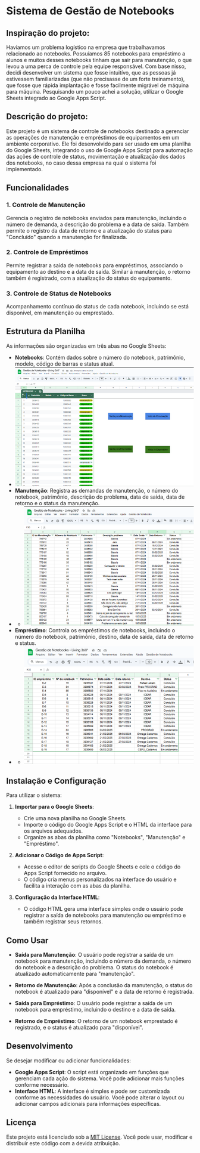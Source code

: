 # Sistema de Gestão de Notebooks

## Inspiração do projeto:
Haviamos um problema logístico na empresa que trabalhavamos relacionado ao notebooks. Possuíamos 85 notebooks para empréstimo a alunos e muitos desses notebooks tinham que sair para manutenção, o que levou a uma perca de controle pela equipe responsável. Com base nisso, decidi desenvolver um sistema que fosse intuitívo, que as pessoas já estivessem familiarizadas (que não precisasse de um forte treinamento), que fosse que rápida implantação e fosse facilmente migrável de máquina para máquina. Pesquisando um pouco achei a solução, utilizar o Google Sheets integrado ao Google Apps Script.

## Descrição do projeto:
Este projeto é um sistema de controle de notebooks destinado a gerenciar as operações de manutenção e empréstimos de equipamentos em um ambiente corporativo. Ele foi desenvolvido para ser usado em uma planilha do Google Sheets, integrando o uso de Google Apps Script para automação das ações de controle de status, movimentação e atualização dos dados dos notebooks, no caso dessa empresa na qual o sistema foi implementado.

## Funcionalidades

### 1. Controle de Manutenção
Gerencia o registro de notebooks enviados para manutenção, incluindo o número de demanda, a descrição do problema e a data de saída. Também permite o registro da data de retorno e a atualização do status para "Concluído" quando a manutenção for finalizada.

### 2. Controle de Empréstimos
Permite registrar a saída de notebooks para empréstimos, associando o equipamento ao destino e a data de saída. Similar à manutenção, o retorno também é registrado, com a atualização do status do equipamento.

### 3. Controle de Status de Notebooks
Acompanhamento contínuo do status de cada notebook, incluindo se está disponível, em manutenção ou emprestado.

## Estrutura da Planilha

As informações são organizadas em três abas no Google Sheets:

- **Notebooks**: Contém dados sobre o número do notebook, patrimônio, modelo, código de barras e status atual.
- ![Tabela de Notebooks](docs/tabela_notebooks.png)
- **Manutenção**: Registra as demandas de manutenção, o número do notebook, patrimônio, descrição do problema, data de saída, data de retorno e o status da manutenção.
- - ![Tabela de Manutenção](docs/tabela_manutencao.png)
- **Empréstimo**: Controla os empréstimos de notebooks, incluindo o número do notebook, patrimônio, destino, data de saída, data de retorno e status.
- - ![Tabela de Empréstimo](docs/tabela_emprestimo.png)

## Instalação e Configuração

Para utilizar o sistema:

1. **Importar para o Google Sheets**:
   - Crie uma nova planilha no Google Sheets.
   - Importe o código do Google Apps Script e o HTML da interface para os arquivos adequados.
   - Organize as abas da planilha como "Notebooks", "Manutenção" e "Empréstimo".

2. **Adicionar o Código de Apps Script**:
   - Acesse o editor de scripts do Google Sheets e cole o código do Apps Script fornecido no arquivo.
   - O código cria menus personalizados na interface do usuário e facilita a interação com as abas da planilha.

3. **Configuração da Interface HTML**:
   - O código HTML gera uma interface simples onde o usuário pode registrar a saída de notebooks para manutenção ou empréstimo e também registrar seus retornos.

## Como Usar

- **Saída para Manutenção**: O usuário pode registrar a saída de um notebook para manutenção, incluindo o número da demanda, o número do notebook e a descrição do problema. O status do notebook é atualizado automaticamente para "manutenção".

- **Retorno de Manutenção**: Após a conclusão da manutenção, o status do notebook é atualizado para "disponível" e a data de retorno é registrada.

- **Saída para Empréstimo**: O usuário pode registrar a saída de um notebook para empréstimo, incluindo o destino e a data de saída.

- **Retorno de Empréstimo**: O retorno de um notebook emprestado é registrado, e o status é atualizado para "disponível".

## Desenvolvimento

Se desejar modificar ou adicionar funcionalidades:

- **Google Apps Script**: O script está organizado em funções que gerenciam cada ação do sistema. Você pode adicionar mais funções conforme necessário.
- **Interface HTML**: A interface é simples e pode ser customizada conforme as necessidades do usuário. Você pode alterar o layout ou adicionar campos adicionais para informações específicas.

## Licença

Este projeto está licenciado sob a [MIT License](https://opensource.org/licenses/MIT). Você pode usar, modificar e distribuir este código com a devida atribuição.
  
